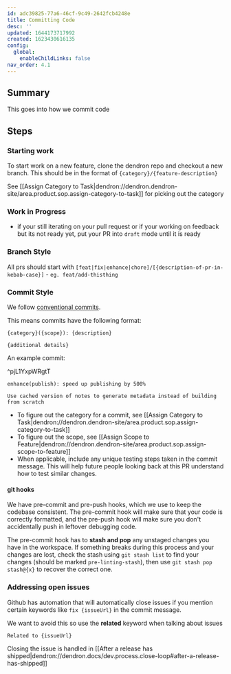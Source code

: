 ```yaml
---
id: adc39825-77a6-46cf-9c49-2642fcb4248e
title: Committing Code
desc: ''
updated: 1644173717992
created: 1623430616135
config:
  global:
    enableChildLinks: false
nav_order: 4.1
---
```


## Summary

This goes into how we commit code

## Steps

### Starting work

To start work on a new feature, clone the dendron repo and checkout a new branch. This should be in the format of `{category}/{feature-description}`

See [[Assign Category to Task|dendron://dendron.dendron-site/area.product.sop.assign-category-to-task]] for picking out the category

### Work in Progress
- if your still iterating on your pull request or if your working on feedback but its not ready yet, put your PR into `draft` mode until it is ready

### Branch Style

All prs should start with `[feat|fix|enhance|chore]/[{description-of-pr-in-kebab-case}]`
    - `eg. feat/add-thisthing`

### Commit Style

We follow [conventional commits](https://www.conventionalcommits.org/en/v1.0.0/).

This means commits have the following format:

```
{category}({scope}): {description}

{additional details}
```

An example commit:

^pjL1YxpWRgtT
``` 
enhance(publish): speed up publishing by 500%

Use cached version of notes to generate metadata instead of building from scratch
```

* To figure out the category for a commit, see [[Assign Category to Task|dendron://dendron.dendron-site/area.product.sop.assign-category-to-task]]
* To figure out the scope, see [[Assign Scope to Feature|dendron://dendron.dendron-site/area.product.sop.assign-scope-to-feature]]
* When applicable, include any unique testing steps taken in the commit message. This will help future people looking back at this PR understand how to test similar changes.

#### git hooks

We have pre-commit and pre-push hooks, which we use to keep the codebase
consistent. The pre-commit hook will make sure that your code is correctly
formatted, and the pre-push hook will make sure you don't accidentally push in
leftover debugging code.

The pre-commit hook has to **stash and pop** any unstaged changes you have in
the workspace. If something breaks during this process and your changes are
lost, check the stash using `git stash list` to find your changes (should be marked `pre-linting-stash`),
then use `git stash pop stash@{x}` to recover the correct one.

### Addressing open issues

Github has automation that will automatically close issues if you mention certain keywords like `fix {issueUrl}` in the commit message. 

We want to avoid this so use the **related** keyword when talking about issues

```
Related to {issueUrl}
```

Closing the issue is handled in [[After a release has shipped|dendron://dendron.docs/dev.process.close-loop#after-a-release-has-shipped]]
